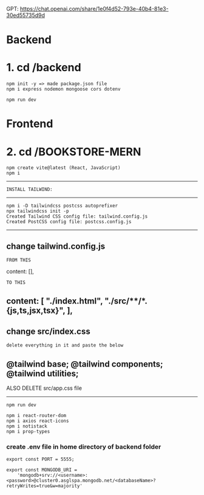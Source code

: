 GPT: https://chat.openai.com/share/1e0f4d52-793e-40b4-81e3-30ed55735d9d

# Backend
# 1. cd /backend
    npm init -y => made package.json file
    npm i express nodemon mongoose cors dotenv

    npm run dev

    
# Frontend
# 2. cd /BOOKSTORE-MERN
    npm create vite@latest (React, JavaScript)
    npm i

**********************************************************************************************************************************************************
    INSTALL TAILWIND:
**********************************************************************************************************************************************************
    npm i -D tailwindcss postcss autoprefixer
    npx tailwindcss init -p
	Created Tailwind CSS config file: tailwind.config.js
	Created PostCSS config file: postcss.config.js
----------------------------------------------------------------------------------------------------------------------------

change tailwind.config.js
---------------------------------------------------
	FROM THIS
  content: [],

	TO THIS
  content: [
    "./index.html",
    "./src/**/*.{js,ts,jsx,tsx}",
  ],
----------------------------------------------------------------------------------------------------------------------------

change src/index.css
---------------------------------------------------
	delete everything in it and paste the below

@tailwind base;
@tailwind components;
@tailwind utilities;
----------------------------------------------------------------------------------------------------------------------------

ALSO DELETE src/app.css file
**********************************************************************************************************************************************************


    npm run dev

    npm i react-router-dom
    npm i axios react-icons
    npm i notistack
    npm i prop-types


### create .env file in home directory of backend folder

    export const PORT = 5555;

    export const MONGODB_URI =
        'mongodb+srv://<username>:<password>@cluster0.asglspa.mongodb.net/<databaseName>?retryWrites=true&w=majority'




